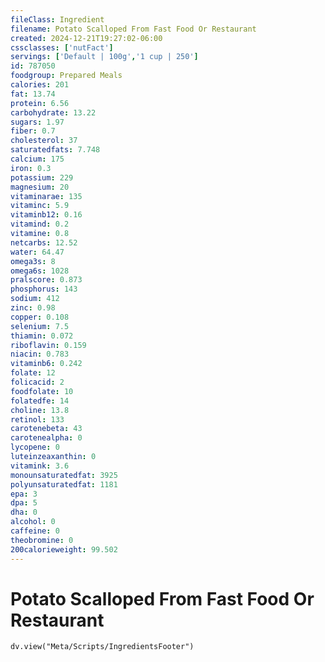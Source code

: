 ```yaml
---
fileClass: Ingredient
filename: Potato Scalloped From Fast Food Or Restaurant
created: 2024-12-21T19:27:02-06:00
cssclasses: ['nutFact']
servings: ['Default | 100g','1 cup | 250']
id: 787050
foodgroup: Prepared Meals
calories: 201
fat: 13.74
protein: 6.56
carbohydrate: 13.22
sugars: 1.97
fiber: 0.7
cholesterol: 37
saturatedfats: 7.748
calcium: 175
iron: 0.3
potassium: 229
magnesium: 20
vitaminarae: 135
vitaminc: 5.9
vitaminb12: 0.16
vitamind: 0.2
vitamine: 0.8
netcarbs: 12.52
water: 64.47
omega3s: 8
omega6s: 1028
pralscore: 0.873
phosphorus: 143
sodium: 412
zinc: 0.98
copper: 0.108
selenium: 7.5
thiamin: 0.072
riboflavin: 0.159
niacin: 0.783
vitaminb6: 0.242
folate: 12
folicacid: 2
foodfolate: 10
folatedfe: 14
choline: 13.8
retinol: 133
carotenebeta: 43
carotenealpha: 0
lycopene: 0
luteinzeaxanthin: 0
vitamink: 3.6
monounsaturatedfat: 3925
polyunsaturatedfat: 1181
epa: 3
dpa: 5
dha: 0
alcohol: 0
caffeine: 0
theobromine: 0
200calorieweight: 99.502
---
```


# Potato Scalloped From Fast Food Or Restaurant

```dataviewjs
dv.view("Meta/Scripts/IngredientsFooter")
```
